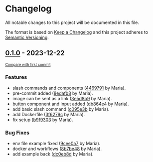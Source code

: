 # Changelog

All notable changes to this project will be documented in this file.

The format is based on [Keep a Changelog](http://keepachangelog.com/en/1.0.0/)
and this project adheres to [Semantic Versioning](http://semver.org/spec/v2.0.0.html).

<!-- insertion marker -->
## [0.1.0](https://github.com/goverland-labs/discord-bot/releases/tag/0.1.0) - 2023-12-22

<small>[Compare with first commit](https://github.com/goverland-labs/discord-bot/compare/f9601ae5b2aa0e616d4f608ca5396f2d270d6600...0.1.0)</small>

### Features

- slash commands and components ([4469791](https://github.com/goverland-labs/discord-bot/commit/44697910f9a15cddeeb907c5a1b0c8624f36f8b8) by Maria).
- pre-commit added ([8edafb8](https://github.com/goverland-labs/discord-bot/commit/8edafb8ba3be4fdd18badab32ea9d51466d2fc58) by Maria).
- image can be sent as a link ([3e5d8b9](https://github.com/goverland-labs/discord-bot/commit/3e5d8b9b8adadbb4829509b312fa442728f1fa1a) by Maria).
- button component and input added ([db864e4](https://github.com/goverland-labs/discord-bot/commit/db864e459057445a8cb32e74040777918ce985f7) by Maria).
- add basic slash command ([c095e3b](https://github.com/goverland-labs/discord-bot/commit/c095e3b26fa008caa80f183646c27583caff2a2c) by Maria).
- add Dockerfile ([3f6279c](https://github.com/goverland-labs/discord-bot/commit/3f6279c65a10130ca8637457240b9c4c8652c41d) by Maria).
- fix setup ([b9f9303](https://github.com/goverland-labs/discord-bot/commit/b9f9303ac86fa2cac52f3cf87d633c20d3c405e2) by Maria).

### Bug Fixes

- env file example fixed ([9cee0a7](https://github.com/goverland-labs/discord-bot/commit/9cee0a7b0c910f707df310079f5ae33584dd902b) by Maria).
- docker and workflows ([8b7be48](https://github.com/goverland-labs/discord-bot/commit/8b7be4884711d76881068f63bb0d96dc979084bb) by Maria).
- add example back ([dc0eb8d](https://github.com/goverland-labs/discord-bot/commit/dc0eb8de844efa5e04ef6e99f5e93dce9d19ae96) by Maria).
